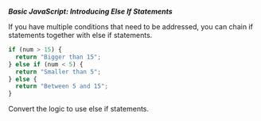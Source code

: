 ***Basic JavaScript: Introducing Else If Statements***

If you have multiple conditions that need to be addressed, you can chain if statements together with else if statements.

```javascript
if (num > 15) {
  return "Bigger than 15";
} else if (num < 5) {
  return "Smaller than 5";
} else {
  return "Between 5 and 15";
}
```

Convert the logic to use else if statements.
